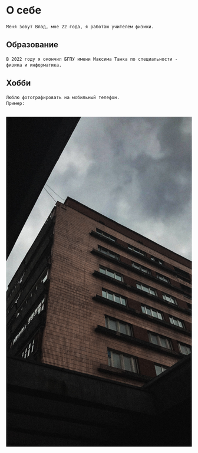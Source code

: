 # О себе
    Меня зовут Влад, мне 22 года, я работаю учителем физики.

## Образование
    В 2022 году я окончил БГПУ имени Максима Танка по специальности - физика и информатика.

## Хобби
    Люблю фотографировать на мобильный телефон.
    Пример: 
##
![](/img/picture.jpg)